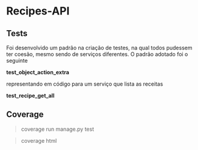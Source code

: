 # Recipes-API

## Tests

Foi desenvolvido um padrão na criação de testes, na qual todos pudessem ter coesão, mesmo sendo de serviços diferentes. O padrão adotado foi o seguinte

**test_object_action_extra**

representando em código para um serviço que lista as receitas

**test_recipe_get_all**


## Coverage

> coverage run manage.py test

> coverage html